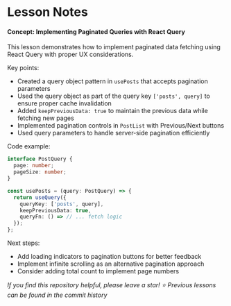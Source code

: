 # Lesson Notes

#### Concept: Implementing Paginated Queries with React Query
This lesson demonstrates how to implement paginated data fetching using React Query with proper UX considerations.

Key points:
- Created a query object pattern in `usePosts` that accepts pagination parameters
- Used the query object as part of the query key `['posts', query]` to ensure proper cache invalidation
- Added `keepPreviousData: true` to maintain the previous data while fetching new pages
- Implemented pagination controls in `PostList` with Previous/Next buttons
- Used query parameters to handle server-side pagination efficiently

Code example:
```typescript
interface PostQuery {
  page: number;
  pageSize: number;
}

const usePosts = (query: PostQuery) => {
  return useQuery({
    queryKey: ['posts', query],
    keepPreviousData: true,
    queryFn: () => // ... fetch logic
  });
};
```

Next steps:
- Add loading indicators to pagination buttons for better feedback
- Implement infinite scrolling as an alternative pagination approach
- Consider adding total count to implement page numbers

*If you find this repository helpful, please leave a star! ⭐*
*Previous lessons can be found in the commit history*